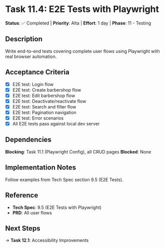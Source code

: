 # Task 11.4: E2E Tests with Playwright

**Status**: ✅ Completed | **Priority**: Alta | **Effort**: 1 day | **Phase**: 11 - Testing

## Description
Write end-to-end tests covering complete user flows using Playwright with real browser automation.

## Acceptance Criteria
- [x] E2E test: Login flow
- [x] E2E test: Create barbershop flow
- [x] E2E test: Edit barbershop flow
- [x] E2E test: Deactivate/reactivate flow
- [x] E2E test: Search and filter flow
- [x] E2E test: Pagination navigation
- [x] E2E test: Error scenarios
- [x] All E2E tests pass against local dev server

## Dependencies
**Blocking**: Task 11.1 (Playwright Config), all CRUD pages
**Blocked**: None

## Implementation Notes
Follow examples from Tech Spec section 9.5 (E2E Tests).

## Reference
- **Tech Spec**: 9.5 (E2E Tests with Playwright)
- **PRD**: All user flows

## Next Steps
→ **Task 12.1**: Accessibility Improvements
